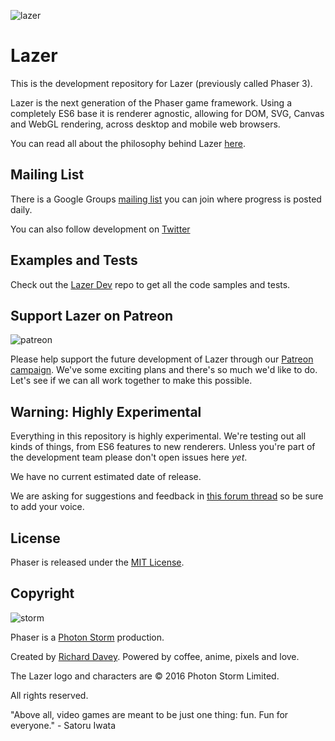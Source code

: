 ![lazer](http://phaser.io/content/news/2016/01/phaser-in-2015-and-beyond5.png)

# Lazer

This is the development repository for Lazer (previously called Phaser 3).

Lazer is the next generation of the Phaser game framework. Using a completely ES6 base it is renderer agnostic, allowing for DOM, SVG, Canvas and WebGL rendering, across desktop and mobile web browsers.

You can read all about the philosophy behind Lazer [here](http://phaser.io/news/2016/01/phaser-in-2015-and-beyond).

## Mailing List

There is a Google Groups [mailing list](https://groups.google.com/d/forum/phaser3-dev) you can join where progress is posted daily.

You can also follow development on [Twitter](https://twitter.com/lazerjs)

## Examples and Tests

Check out the [Lazer Dev](https://github.com/photonstorm/lazer-dev) repo to get all the code samples and tests.

## Support Lazer on Patreon

![patreon](http://www.phaser.io/images/patreon.png)

Please help support the future development of Lazer through our [Patreon campaign](https://www.patreon.com/photonstorm). We've some exciting plans and there's so much we'd like to do. Let's see if we can all work together to make this possible.

## Warning: Highly Experimental

Everything in this repository is highly experimental. We're testing out all kinds of things, from ES6 features to new renderers. Unless you're part of the development team please don't open issues here _yet_.

We have no current estimated date of release.

We are asking for suggestions and feedback in [this forum thread](http://www.html5gamedevs.com/topic/7949-the-phaser-3-wishlist-thread/) so be sure to add your voice.

## License

Phaser is released under the [MIT License](http://opensource.org/licenses/MIT).

## Copyright

![storm](http://www.phaser.io/images/github/photonstorm-x2.png)

Phaser is a [Photon Storm](http://www.photonstorm.com) production.

Created by [Richard Davey](mailto:rich@photonstorm.com). Powered by coffee, anime, pixels and love.

The Lazer logo and characters are &copy; 2016 Photon Storm Limited.

All rights reserved.

"Above all, video games are meant to be just one thing: fun. Fun for everyone." - Satoru Iwata
